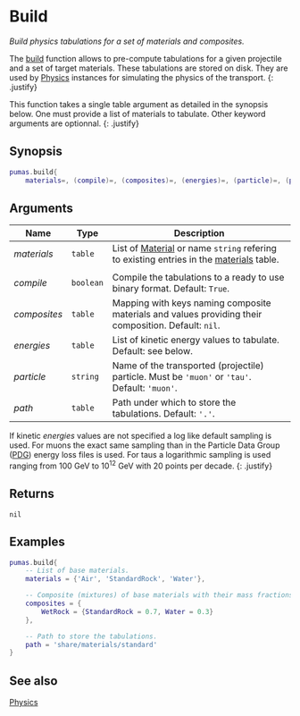 # Build
_Build physics tabulations for a set of materials and composites._

The [build](build.md) function allows to pre-compute tabulations for a given
projectile and a set of target materials. These tabulations are stored on disk.
They are used by [Physics](Physics.md) instances for simulating the physics of
the transport.
{: .justify}

This function takes a single table argument as detailed in the synopsis below.
One must provide a list of materials to tabulate. Other keyword arguments are
optionnal.
{: .justify}

## Synopsis
``` lua
pumas.build{
    materials=, (compile)=, (composites)=, (energies)=, (particle)=, (path)=}
```

## Arguments

|Name|Type|Description|
|----|----|-----------|
|*materials* |`table`  | List of [Material](Material.md) or name `string` refering to existing entries in the [materials](../data/materials.md) table.|
||||
|*compile*   |`boolean`| Compile the tabulations to a ready to use binary format. Default: `True`.|
|*composites*|`table`  | Mapping with keys naming composite materials and values providing their composition. Default: `nil`.|
|*energies*  |`table`  | List of kinetic energy values to tabulate. Default: see below.|
|*particle*  |`string` | Name of the transported (projectile) particle. Must be `'muon'` or `'tau'`. Default: `'muon'`.|
|*path*      |`table`  | Path under which to store the tabulations. Default: `'.'`.|

If kinetic *energies* values are not specified a log like default sampling is
used. For muons the exact same sampling than in the Particle Data Group
([PDG](https://pdg.lbl.gov/2020/AtomicNuclearProperties/index.html)) energy loss
files is used. For taus a logarithmic sampling is used ranging from 100 GeV to
10<sup>12</sup> GeV with 20 points per decade.
{: .justify}

## Returns

`nil`

## Examples

``` lua
pumas.build{
    -- List of base materials.
    materials = {'Air', 'StandardRock', 'Water'},

    -- Composite (mixtures) of base materials with their mass fractions.
    composites = {
        WetRock = {StandardRock = 0.7, Water = 0.3}
    },

    -- Path to store the tabulations.
    path = 'share/materials/standard'
}
```

## See also

[Physics](Physics.md)
